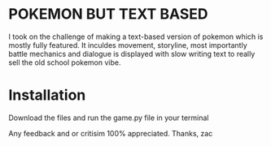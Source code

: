 # POKEMON BUT TEXT BASED

I took on the challenge of making a text-based version of pokemon which is mostly fully featured.
It inculdes movement, storyline, most importantly battle mechanics and dialogue is displayed with slow writing text to really sell the old school pokemon vibe.

# Installation 
Download the files and run the game.py file in your terminal


Any feedback and or critisim 100% appreciated. 
Thanks, zac
